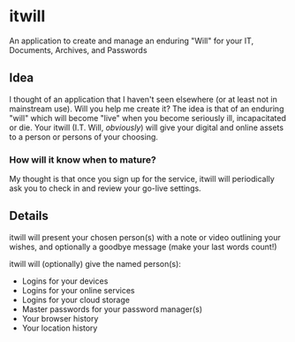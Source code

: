 # itwill
An application to create and manage an enduring "Will" for your IT, Documents, Archives, and Passwords 

## Idea
I thought of an application that I haven't seen elsewhere (or at least not in mainstream use). Will you help me create it?
The idea is that of an enduring "will" which will become "live" when you become seriously ill, incapacitated or die.
Your itwill (I.T. Will, *obviously*) will give your digital and online assets to a person or persons of your choosing.

### How will it know when to mature?
My thought is that once you sign up for the service, itwill will periodically ask you to check in and review your go-live settings.

## Details

itwill will present your chosen person(s) with a note or video outlining your wishes, and optionally a goodbye message (make your last words count!) 

itwill will (optionally) give the named person(s):

- Logins for your devices
- Logins for your online services
- Logins for your cloud storage
- Master passwords for your password manager(s)
- Your browser history
- Your location history
  
